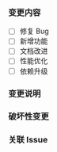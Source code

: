 ### 变更内容
- [ ] 修复 Bug
- [ ] 新增功能
- [ ] 文档改进
- [ ] 性能优化
- [ ] 依赖升级

### 变更说明

### 破坏性变更

### 关联 Issue
